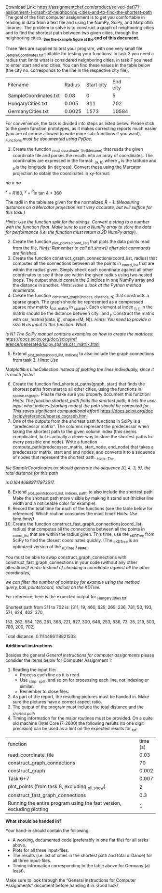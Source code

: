 Download Link: https://assignmentchef.com/product/solved-dat171-assignment-1-graph-of-neighboring-cities-and-to-find-the-shortest-path
<br>
The goal of the first computer assignment is to get you comfortable in reading in data from a text file and using the NumPy, SciPy, and Matplotlib libraries. The problem to solve is to construct a graph of neighboring cities and to find the shortest path between two given cities, through the neighboring cities. <strong><sub>See the example figure at the </sub>end of this document.</strong>

Three files are supplied to test your program, with one very small file <sub>SampleCoordinates.txt </sub>suitable for testing your functions. In task 3 you need a radius that limits what is considered neighboring cities, in task 7 you need to enter start and end cities. You can find these values in the table below (the city no. corresponds to the line in the respective city file).

<table width="339">

 <tbody>

  <tr>

   <td width="162">Filename</td>

   <td width="56">Radius</td>

   <td width="71">Start city</td>

   <td width="50">End city</td>

  </tr>

  <tr>

   <td width="162">SampleCoordinates.txt</td>

   <td width="56">0.08</td>

   <td width="71">0</td>

   <td width="50">5</td>

  </tr>

  <tr>

   <td width="162">HungaryCities.txt</td>

   <td width="56">0.005</td>

   <td width="71">311</td>

   <td width="50">702</td>

  </tr>

  <tr>

   <td width="162">GermanyCities.txt</td>

   <td width="56">0.0025</td>

   <td width="71">1573</td>

   <td width="50">10584</td>

  </tr>

 </tbody>

</table>

For convenience, the task is divided into steps as listed below. Please stick to the given function prototypes, as it makes correcting reports much easier (you are of course allowed to write more sub-functions if you want). <em><sub>Functions </sub>must be documented using PyDoc.</em>

<ol>

 <li>Create the function <sub>read_coordinate_file(filename) </sub>that reads the given coordinate file and parses the results into an array of coordinates. The coordinates are expressed in the format: <sub>{a, b} </sub>where <sub>a </sub>is the latitude and <sub>b </sub>is the longitude (in degrees). Convert these using the Mercator projection to obtain the coordinates in xy-format:</li>

</ol>

<em>πb                               </em> <em>π                 πa </em>

<em><sup>x </sup></em>= <em>R</em>180<em>,           </em><em><sup>y </sup></em>= <em><sup>R</sup></em>ln tan         4 + 360

The radii in the table are given for the normalized <em>R </em>= 1. <em>(Measuring distances on a Mercator projection isn’t very accurate, but will suffice for this task.)</em>

<em>Hints: Use the function split for the strings. Convert a string to a number with the function float. Make sure to use a NumPy array to store the data for performance (i.e. the function must return a 2D NumPy array).</em>

<ol start="2">

 <li>Create the function <sub>plot_points(coord_list) </sub>that plots the data points read from the file. <em>Hints: Remember to call plt.show() after plot commands are finished.</em></li>

 <li>Create the function construct_graph_connections(coord_list, radius) that computes all the connections between all the points in <sub>coord_list </sub>that are within the radius given. Simply check each coordinate against all other coordinates to see if they are within the given radius using two nested loops. The output should contain the 2 indices in one NumPy array and the distance in another. <em>Hints: Have a look at the Python method enumerate.</em></li>

 <li>Create the function <sub>construct_graph(indices, distance, N) </sub>that constructs a sparse graph. The graph should be represented as a compressed sparse row matrix (<sub>csr_matrix </sub>in <sub>sparse</sub>). Each element at index <sub>[i, j] </sub>in the matrix should be the distance between city <sub>i </sub>and <sub>j</sub>. Construct the matrix with csr_matrix((data, ij), shape=(M, N)). <em>Hints: You need to provide a size N as input to this function. What</em></li>

</ol>

<em>is N? The SciPy manual contains examples on how to create the matrices: </em><a href="https://docs.scipy.org/doc/scipy/reference/generated/scipy.sparse.csr_matrix.html">https://docs.scipy.org/doc/scipy/ref </a><a href="https://docs.scipy.org/doc/scipy/reference/generated/scipy.sparse.csr_matrix.html">erence/generated/scipy.sparse.csr_matrix.html</a>

<ol start="5">

 <li>Extend <sub>plot_points(coord_list, indices) </sub>to also include the graph connections from task 3. <em>Hints: Use</em></li>

</ol>

<em>Matplotlib:s LineCollection instead of plotting the lines individually, since it is much faster.</em>

<ol start="6">

 <li>Create the function find_shortest_paths(graph, start) that finds the shortest paths from start to all other cities, using the functions in <sub>sparse.csgraph</sub>. Please make sure you properly document this function! <em>Hints: The function shortest_path finds the shortest path, it lets the user input what indices (starting nodes) the path should be computed for. This saves significant computational effort! </em><a href="https://docs.scipy.org/doc/scipy/reference/sparse.csgraph.html">https://docs.scipy.org/doc </a><a href="https://docs.scipy.org/doc/scipy/reference/sparse.csgraph.html">/scipy/reference/sparse.csgraph.html</a></li>

 <li>One of the outputs from the shortest path functions in SciPy is a “predecessor matrix”. The columns represent the predecessor when taking the shortest path to the given column index (this seems complicated, but is actually a clever way to store the shortest paths to every possible end node). Write a function compute_path(predecessor_matrix, start_node, end_node) that takes a predecessor matrix, start and end nodes, and converts it to a sequence of nodes that represent the shortest path. <em><sub>Hints: The</sub></em></li>

</ol>

<em>file SampleCoordinatex.txt should generate the sequence [0, 4, 3, 5], the total distance for this path</em>

<em>is 0.16446989717973517.</em>

<ol start="8">

 <li>Extend <sub>plot_points(coord_list, indices, path) </sub>to also include the shortest path. Make the shortest path more visible by making it stand out (thicker line width and a noticeable color for example).</li>

 <li>Record the total time for each of the functions (see the table below for reference). Which routine consumes the most time? <em>Hints: Use time.time()</em></li>

 <li>Create the function construct_fast_graph_connections(coord_list, radius) that computes all the connections between all the points in <sub>coord_list </sub>that are within the radius given. This time, use the <sub>cKDTree </sub>from SciPy to find the closest coordinates quickly. (The <sub>cKDTree </sub>is an optimized version of the <sub>KDTree</sub>.) <strong><sub>Note!</sub></strong></li>

</ol>

You must be able to swap construct_graph_connections with construct_fast_graph_connections in your code (without any other alterations)! <em>Hints: Instead of checking a coordinate against all the other coordinates,</em>

<em>we can filter the number of points by for example using the method query_ball_points(coord, radius) on the KDTree.</em>

For reference, here is the expected output for <sub>HungaryCities.txt</sub>:

Shortest path from 311 to 702 is: [311, 19, 460, 629, 269, 236, 781, 50, 193, 571, 624, 402, 370,

153, 262, 554, 126, 251, 368, 221, 827, 300, 648, 253, 836, 73, 35, 219, 503, 789, 200, 702]

Total distance: 0.1114486118821533

<strong>Additional instructions</strong>

Besides the general <em>General instructions for computer assignments </em>please consider the items below for Computer Assignment 1:

<ol>

 <li>Reading the input file:

  <ul>

   <li>Process each line as it is read.</li>

   <li>Use <sub>strip</sub>, <sub>split</sub>, and so on for processing each line, not indexing or similar.</li>

   <li>Remember to close files.</li>

  </ul></li>

 <li>As part of the report, the resulting pictures must be handed in. Make sure the pictures have a correct aspect ratio.</li>

 <li>The output of the program must include the total distance and the <em><sub>shortest path </sub></em></li>

 <li>Timing information for the major routines must be provided. On a quite old machine (Intel Core i7-2600) the following results (to one digit precision) can be used as a hint on the expected results for <sub>txt</sub>:</li>

</ol>

<table width="466">

 <tbody>

  <tr>

   <td width="420">function</td>

   <td width="46">time (s)</td>

  </tr>

  <tr>

   <td width="420">read_coordinate_file</td>

   <td width="46">0.03</td>

  </tr>

  <tr>

   <td width="420">construct_graph_connections</td>

   <td width="46">70</td>

  </tr>

  <tr>

   <td width="420">construct_graph</td>

   <td width="46">0.002</td>

  </tr>

  <tr>

   <td width="420">Task 6+7</td>

   <td width="46">0.007</td>

  </tr>

  <tr>

   <td width="420">plot_points (from task 8, excluding <sub>plt.show</sub>)</td>

   <td width="46">2</td>

  </tr>

  <tr>

   <td width="420">construct_fast_graph_connections</td>

   <td width="46">0.3</td>

  </tr>

  <tr>

   <td width="420">Running the entire program using the fast version, excluding plotting</td>

   <td width="46">1</td>

  </tr>

 </tbody>

</table>

<strong>What should be handed in?</strong>

Your hand-in should contain the following:

<ul>

 <li>A working, documented code (preferably in one flat file) for all tasks above.</li>

 <li>Plots for all three input-files.</li>

 <li>The results (i.e. list of cities in the shortest path and total distance) for all three input-files.</li>

 <li>Timing information corresponding to the table above for Germany (at least).</li>

</ul>

Make sure to look through the “General instructions for Computer Assignments” document before handing it in. Good luck!